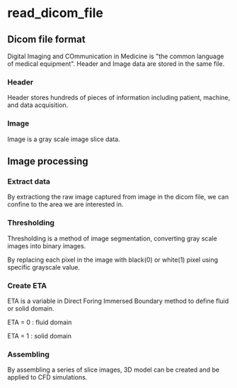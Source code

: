 # read_dicom_file

## Dicom file format
Digital Imaging and COmmunication in Medicine is "the common language of medical equipment". Header and Image data are stored in the same file.
### Header
Header stores hundreds of pieces of information including patient, machine, and data acquisition.

### Image
Image is a gray scale image slice data.

## Image processing 

### Extract data
By extractiong the raw image captured from image in the dicom file, we can confine to the area we are interested in.

### Thresholding
Thresholding is a method of image segmentation, converting gray scale images into binary images.

By replacing each pixel in the image with black(0) or white(1) pixel using specific grayscale value.

### Create ETA
ETA is a variable in Direct Foring Immersed Boundary method to define fluid or solid domain.

ETA = 0 : fluid domain

ETA = 1 : solid domain

### Assembling
By assembling a series of slice images, 3D model can be created and be applied to CFD simulations.
